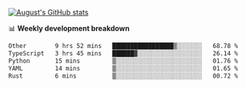 
[![August's GitHub stats](https://github-readme-stats.vercel.app/api?username=zou-weidong&show_icons=true&theme=radical)](https://github.com/zou-weidong)


📊 **Weekly development breakdown**
<!--START_SECTION:waka-->

```txt
Other        9 hrs 52 mins   █████████████████▒░░░░░░░   68.78 %
TypeScript   3 hrs 45 mins   ██████▓░░░░░░░░░░░░░░░░░░   26.14 %
Python       15 mins         ▒░░░░░░░░░░░░░░░░░░░░░░░░   01.76 %
YAML         14 mins         ▒░░░░░░░░░░░░░░░░░░░░░░░░   01.65 %
Rust         6 mins          ▒░░░░░░░░░░░░░░░░░░░░░░░░   00.72 %
```

<!--END_SECTION:waka-->
